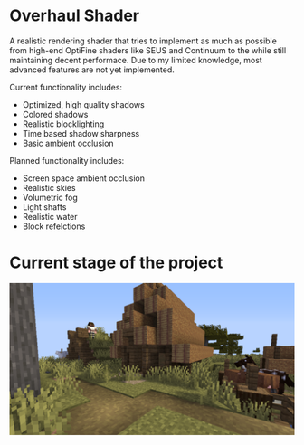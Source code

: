 # Overhaul Shader
A realistic rendering shader that tries to implement as much as possible from high-end OptiFine shaders like SEUS and Continuum to the while still maintaining decent performace. Due to my limited knowledge, most advanced features are not yet implemented.

Current functionality includes:
- Optimized, high quality shadows
- Colored shadows
- Realistic blocklighting
- Time based shadow sharpness
- Basic ambient occlusion

Planned functionality includes:
- Screen space ambient occlusion
- Realistic skies
- Volumetric fog
- Light shafts
- Realistic water
- Block refelctions

# Current stage of the project

![screenshot](./main.png)

